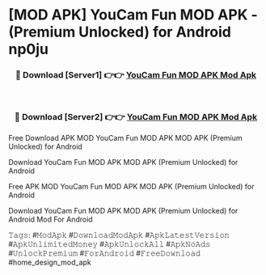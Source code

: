 # [MOD APK] YouCam Fun MOD APK - (Premium Unlocked) for Android np0ju



<div align="center">
<h3>🔴 Download [Server1] 👉👉 <a href="https://momento.my/?title=YouCam_Fun_MOD_APK">YouCam Fun MOD APK Mod Apk</a></h3><br>

<h3>🔴 Download [Server2] 👉👉 <a href="https://momento.my/?title=YouCam_Fun_MOD_APK">YouCam Fun MOD APK Mod Apk</a></h3>
</div>



Free Download APK MOD YouCam Fun MOD APK MOD APK (Premium Unlocked) for Android

Download YouCam Fun MOD APK MOD APK (Premium Unlocked) for Android

Free APK MOD YouCam Fun MOD APK MOD APK (Premium Unlocked) for Android

Download YouCam Fun MOD APK MOD APK (Premium Unlocked) for Android Mod For Android

𝚃𝚊𝚐𝚜: #𝙼𝚘𝚍𝙰𝚙𝚔 #𝙳𝚘𝚠𝚗𝚕𝚘𝚊𝚍𝙼𝚘𝚍𝙰𝚙𝚔 #𝙰𝚙𝚔𝙻𝚊𝚝𝚎𝚜𝚝𝚅𝚎𝚛𝚜𝚒𝚘𝚗 #𝙰𝚙𝚔𝚄𝚗𝚕𝚒𝚖𝚒𝚝𝚎𝚍𝙼𝚘𝚗𝚎𝚢 #𝙰𝚙𝚔𝚄𝚗𝚕𝚘𝚌𝚔𝙰𝚕𝚕 #𝙰𝚙𝚔𝙽𝚘𝙰𝚍𝚜 #𝚄𝚗𝚕𝚘𝚌𝚔𝙿𝚛𝚎𝚖𝚒𝚞𝚖 #𝙵𝚘𝚛𝙰𝚗𝚍𝚛𝚘𝚒𝚍 #𝙵𝚛𝚎𝚎𝙳𝚘𝚠𝚗𝚕𝚘𝚊𝚍 #home_design_mod_apk
